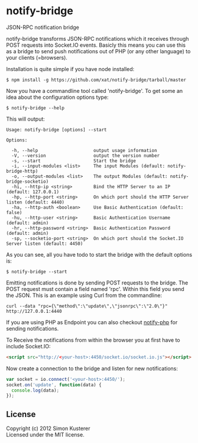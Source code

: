 # notify-bridge

JSON-RPC notification bridge

notify-bridge transforms JSON-RPC notifications which it receives through POST requests
into Socket.IO events. Basicly this means you can use this as a bridge to send push notifications
out of PHP (or any other language) to your clients (=browsers).

Installation is quite simple if you have node installed:

    $ npm install -g https://github.com/xat/notify-bridge/tarball/master

Now you have a commandline tool called 'notify-bridge'. To get some an idea
about the configuration options type:

    $ notify-bridge --help

This will output:

    Usage: notify-bridge [options] --start

    Options:

      -h, --help                     output usage information
      -V, --version                  output the version number
      -s, --start                    Start the bridge
      -i, --input-modules <list>     The input Modules (default: notify-bridge-http)
      -o, --output-modules <list>    The output Modules (default: notify-bridge-socketio)
      -hi, --http-ip <string>        Bind the HTTP Server to an IP (default: 127.0.0.1)
      -hp, --http-port <string>      On which port should the HTTP Server listen (default: 4440)
      -ha, --http-auth <boolean>     Use Basic Authentication (default: false)
      -hu, --http-user <string>      Basic Authentication Username (default: admin)
      -hr, --http-password <string>  Basic Authentication Password (default: admin)
      -sp, --socketio-port <string>  On which port should the Socket.IO Server listen (default: 4450)

As you can see, all you have todo to start the bridge with
the default options is:

    $ notify-bridge --start

Emitting notifications is done by sending POST requests to the bridge. The POST request
must contain  a field named 'rpc'. Within this field you send the JSON. This
is an example using Curl from the commandline:

    curl --data "rpc={\"method\":\"update\",\"jsonrpc\":\"2.0\"}" http://127.0.0.1:4440

If you are using PHP as Endpoint you can also checkout [notify-php](https://github.com/xat/notify-php/)
for sending notifications.

To Receive the notifications from within the browser you at first have to include Socket.IO:

```html
<script src="http://<your-host>:4450/socket.io/socket.io.js"></script>
```
Now create a connection to the bridge and listen for new notifications:

```javascript
var socket = io.connect('<your-host>:4450/');
socket.on('update', function(data) {
  console.log(data);
});
```


## License
Copyright (c) 2012 Simon Kusterer  
Licensed under the MIT license.
